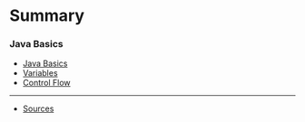 # Summary

### Java Basics
* [Java Basics](java/basics.md)
* [Variables](java/variables.md)
* [Control Flow](java/control_flow.md)

----

* [Sources](sources.md)
